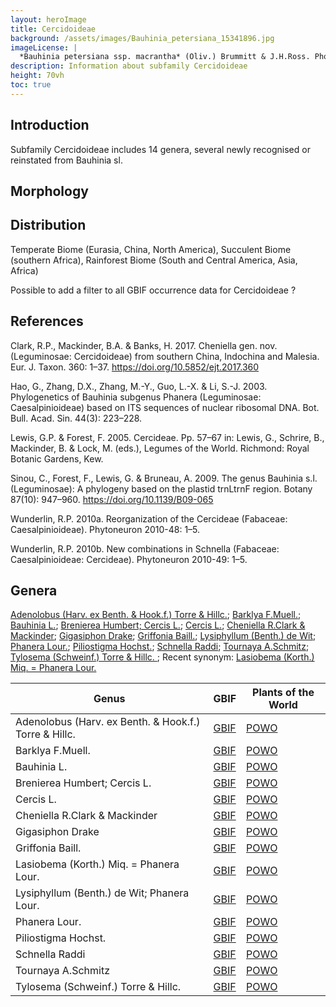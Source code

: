 ```yaml
---
layout: heroImage
title: Cercidoideae
background: /assets/images/Bauhinia_petersiana_15341896.jpg
imageLicense: |
  *Bauhinia petersiana ssp. macrantha* (Oliv.) Brummitt & J.H.Ross. Photo by Ryan van Huyssteen via [iNaturalist](https://www.gbif.org/occurrence/1838329045)
description: Information about subfamily Cercidoideae 
height: 70vh
toc: true
---
```


## Introduction
Subfamily Cercidoideae includes 14 genera, several newly recognised or reinstated from Bauhinia sl. 

## Morphology

## Distribution
Temperate Biome (Eurasia, China, North America), Succulent Biome (southern Africa), Rainforest Biome (South and Central America, Asia, Africa)

Possible to add a filter to all GBIF occurrence data for Cercidoideae ?

## References
Clark, R.P., Mackinder, B.A. & Banks, H. 2017. Cheniella gen. nov. (Leguminosae: Cercidoideae) from southern China, Indochina and Malesia. Eur. J. Taxon. 360: 1–37. https://doi.org/10.5852/ejt.2017.360

Hao, G., Zhang, D.X., Zhang, M.-Y., Guo, L.-X. & Li, S.-J. 2003. Phylogenetics of Bauhinia subgenus Phanera (Leguminosae: Caesalpinioideae) based on ITS sequences of nuclear ribosomal DNA. Bot. Bull. Acad. Sin. 44(3): 223–228.

Lewis, G.P. & Forest, F. 2005. Cercideae. Pp. 57–67 in: Lewis, G., Schrire, B., Mackinder, B. & Lock, M. (eds.), Legumes of the World. Richmond: Royal Botanic Gardens, Kew.

Sinou, C., Forest, F., Lewis, G. & Bruneau, A. 2009. The genus Bauhinia s.l. (Leguminosae): A phylogeny based on the plastid trnLtrnF region. Botany 87(10): 947–960. https://doi.org/10.1139/B09-065

Wunderlin, R.P. 2010a. Reorganization of the Cercideae (Fabaceae: Caesalpinioideae). Phytoneuron 2010-48: 1–5.

Wunderlin, R.P. 2010b. New combinations in Schnella (Fabaceae: Caesalpinioideae: Cercideae). Phytoneuron 2010-49: 1–5.

## Genera

[Adenolobus (Harv. ex Benth. & Hook.f.) Torre & Hillc.](https://www.gbif.org/species/2956199); [Barklya F.Muell.](https://www.gbif.org/species/2955817); [Bauhinia L.](https://www.gbif.org/species/2952935); [Brenierea Humbert; Cercis L.](https://www.gbif.org/species/2977380); [Cercis L.](https://www.gbif.org/species/2955919); [Cheniella R.Clark & Mackinder](https://www.gbif.org/species/9712046); [Gigasiphon Drake](https://www.gbif.org/species/8059232); [Griffonia Baill.](https://www.gbif.org/species/2945470); [Lysiphyllum (Benth.) de Wit](https://www.gbif.org/species/9105569); [Phanera Lour.](https://www.gbif.org/species/7278390); [Piliostigma Hochst.](https://www.gbif.org/species/2947989); [Schnella Raddi](https://www.gbif.org/species/7278569); [Tournaya A.Schmitz](https://www.gbif.org/species/7301486); [Tylosema (Schweinf.) Torre & Hillc. ](https://www.gbif.org/species/9010267); Recent synonym: [Lasiobema (Korth.) Miq. = Phanera Lour.](https://www.gbif.org/species/7301321)
 

 |Genus                  |     GBIF                     | Plants of the World   |
| --------------------- |------------------------------|-----------------------|
|	Adenolobus (Harv. ex Benth. & Hook.f.) Torre & Hillc.	|	[GBIF](https://www.gbif.org/species/2956199)	|	[POWO](http://www.plantsoftheworldonline.org/taxon/urn:lsid:ipni.org:names:21580-1)	|
|	Barklya F.Muell.	|	[GBIF](https://www.gbif.org/species/2955817)	|	[POWO](http://www.plantsoftheworldonline.org/taxon/urn:lsid:ipni.org:names:21784-1)	|
|	Bauhinia L.	|	[GBIF](https://www.gbif.org/species/2952935)	|	[POWO](http://www.plantsoftheworldonline.org/taxon/urn:lsid:ipni.org:names:327181-2)	|
|	Brenierea Humbert; Cercis L.	|	[GBIF](https://www.gbif.org/species/2977380)	|	[POWO](http://www.plantsoftheworldonline.org/taxon/urn:lsid:ipni.org:names:21855-1)	|
|	Cercis L.	|	[GBIF](https://www.gbif.org/species/2955919)	|	[POWO](http://www.plantsoftheworldonline.org/taxon/urn:lsid:ipni.org:names:30001619-2)	|
|	Cheniella R.Clark & Mackinder	|	[GBIF](https://www.gbif.org/species/9712046)	|	[POWO](http://www.plantsoftheworldonline.org/taxon/urn:lsid:ipni.org:names:77165904-1)	|
|	Gigasiphon Drake	|	[GBIF](https://www.gbif.org/species/8059232)	|	[POWO](http://www.plantsoftheworldonline.org/taxon/urn:lsid:ipni.org:names:22484-1)	|
|	Griffonia Baill.	|	[GBIF](https://www.gbif.org/species/2945470)	|	[POWO](http://www.plantsoftheworldonline.org/taxon/urn:lsid:ipni.org:names:22523-1)	|
|	Lasiobema (Korth.) Miq. = Phanera Lour.	|	[GBIF](https://www.gbif.org/species/7301321)	|	[POWO](http://www.plantsoftheworldonline.org/taxon/urn:lsid:ipni.org:names:22740-1)	|
|	Lysiphyllum (Benth.) de Wit; Phanera Lour.	|	[GBIF](https://www.gbif.org/species/9105569)	|	[POWO](http://www.plantsoftheworldonline.org/taxon/urn:lsid:ipni.org:names:22849-1)	|
|	Phanera Lour.	|	[GBIF](https://www.gbif.org/species/7278390)	|	[POWO](http://www.plantsoftheworldonline.org/taxon/urn:lsid:ipni.org:names:23206-1)	|
|	Piliostigma Hochst.	|	[GBIF](https://www.gbif.org/species/2947989)	|	[POWO](http://www.plantsoftheworldonline.org/taxon/urn:lsid:ipni.org:names:329960-2)	|
|	Schnella Raddi	|	[GBIF](https://www.gbif.org/species/7278569)	|	[POWO](http://www.plantsoftheworldonline.org/taxon/urn:lsid:ipni.org:names:30003119-2)	|
|	Tournaya A.Schmitz	|	[GBIF](https://www.gbif.org/species/7301486)	|	[POWO](http://www.plantsoftheworldonline.org/taxon/urn:lsid:ipni.org:names:23709-1)	|
|	Tylosema (Schweinf.) Torre & Hillc. 	|	[GBIF](https://www.gbif.org/species/9010267)	|	[POWO](http://www.plantsoftheworldonline.org/taxon/urn:lsid:ipni.org:names:23743-1)	|
